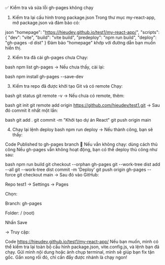 ✅ Kiểm tra và sửa lỗi gh-pages không chạy
1. Kiểm tra lại cấu hình trong package.json
Trong thư mục my-react-app, mở package.json và đảm bảo có:

json
"homepage": "https://hieudev.github.io/test1/my-react-app/",
"scripts": {
  "dev": "vite",
  "build": "vite build",
  "predeploy": "npm run build",
  "deploy": "gh-pages -d dist"
}
Đảm bảo "homepage" khớp với đường dẫn bạn muốn hiển thị.


2. Kiểm tra đã cài gh-pages chưa
Chạy:

bash
npm list gh-pages
→ Nếu chưa thấy, cài lại:

bash
npm install gh-pages --save-dev


3. Kiểm tra repo đã được khởi tạo Git và có remote
Chạy:

bash
git status
git remote -v
→ Nếu chưa có remote, thêm:

bash
git init
git remote add origin https://github.com/hieudev/test1.git
→ Sau đó commit ít nhất một lần:

bash
git add .
git commit -m "Khởi tạo dự án React"
git push origin main


4. Chạy lại lệnh deploy
bash
npm run deploy
→ Nếu thành công, bạn sẽ thấy:



Code
Published to gh-pages branch
🧪 Nếu vẫn không chạy: dùng cách thủ công
Nếu gh-pages vẫn không hoạt động, bạn có thể deploy thủ công như sau:

bash
npm run build
git checkout --orphan gh-pages
git --work-tree dist add --all
git --work-tree dist commit -m 'Deploy'
git push origin gh-pages --force
git checkout main
→ Sau đó vào GitHub:

Repo test1 → Settings → Pages

Chọn:

Branch: gh-pages

Folder: / (root)

Nhấn Save

→ Truy cập:

Code
https://hieudev.github.io/test1/my-react-app/
Nếu bạn muốn, mình có thể kiểm tra lại toàn bộ cấu hình package.json, vite.config.js, và lệnh bạn đã chạy. Gửi mình nội dung hoặc ảnh chụp terminal, mình sẽ giúp bạn fix tận gốc. Gần xong rồi đó, chỉ cần đẩy được nhánh là chạy ngon!